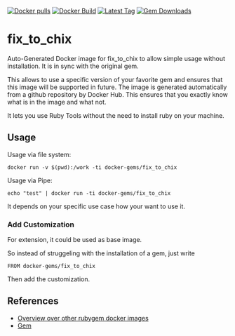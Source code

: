 [![Docker pulls](https://img.shields.io/docker/pulls/rubygem/fix_to_chix.svg)](https://hub.docker.com/r/rubygem/fix_to_chix/)
[![Docker Build](https://img.shields.io/docker/automated/rubygem/fix_to_chix.svg)](https://hub.docker.com/r/rubygem/fix_to_chix/)
[![Latest Tag](https://img.shields.io/github/tag/docker-rubygem/fix_to_chix.svg)](https://hub.docker.com/r/rubygem/fix_to_chix/)
[![Gem Downloads](https://img.shields.io/gem/dt/fix_to_chix.svg)](https://rubygems.org/gems/fix_to_chix/)
# fix_to_chix

Auto-Generated Docker image for fix_to_chix to allow simple usage without installation.
It is in sync with the original gem.

This allows to use a specific version of your favorite gem and ensures that this image will be supported in future.
The image is generated automatically from a github repository by Docker Hub.
This ensures that you exactly know what is in the image and what not.

It lets you use Ruby Tools without the need to install ruby on your machine.

## Usage

Usage via file system:

`docker run -v $(pwd):/work -ti docker-gems/fix_to_chix`

Usage via Pipe:

`echo "test" | docker run -ti docker-gems/fix_to_chix`

It depends on your specific use case how your want to use it.

### Add Customization

For extension, it could be used as base image.

So instead of struggeling with the installation of a gem, just write

`FROM docker-gems/fix_to_chix`

Then add the customization.

## References

 - [Overview over other rubygem docker images](https://github.com/thinkbot/docker-rubygem)
 - [Gem](https://rubygems.org/gems/fix_to_chix/)
